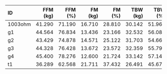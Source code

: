 | ID	| FFM (kg)	| FFM (%)	| FM (kg)	| FM (%)	| TBW (kg)	| TBW (%)	|
| :-	| -:	| -:	| -:	| -:	| -:	| -:	|
| 1003ohm	| 41.290	| 71.190	| 16.710	| 28.810	| 30.142	| 51.969	|
| g1	| 44.564	| 76.834	| 13.436	| 23.166	| 32.532	| 56.089	|
| g2	| 43.429	| 74.878	| 14.571	| 25.122	| 31.703	| 54.661	|
| g3	| 44.328	| 76.428	| 13.672	| 23.572	| 32.359	| 55.792	|
| g4	| 45.400	| 78.276	| 12.600	| 21.724	| 33.142	| 57.142	|
| t1	| 36.289	| 62.568	| 21.711	| 37.432	| 26.491	| 45.674	|
